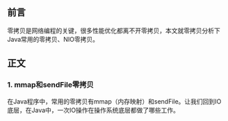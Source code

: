## 前言

零拷贝是网络编程的关键，很多性能优化都离不开零拷贝，本文就零拷贝分析下Java常用的零拷贝、NIO零拷贝。

## 正文

### 1. mmap和sendFile零拷贝

在Java程序中，常用的零拷贝有mmap（内存映射）和sendFile。让我们回到IO底层，在Java中，一次IO操作在操作系统底层都做了哪些工作。



